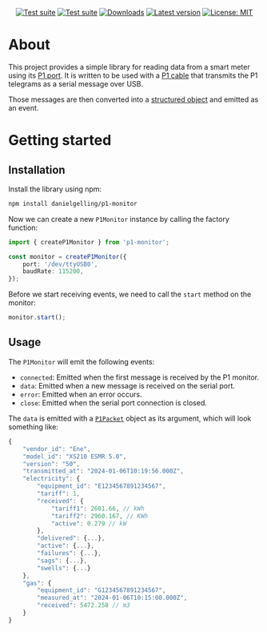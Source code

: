 <p align="center">
<a href="https://github.com/danielgelling/p1-monitor/actions/workflows/test-suite.yaml"><img alt="Test suite" src="https://github.com/danielgelling/p1-monitor/actions/workflows/test-suite.yaml/badge.svg?branch=master" /></a>
<a href="https://github.com/danielgelling/p1-monitor/actions/workflows/test-suite.yaml"><img alt="Test suite" src="https://img.shields.io/github/issues-raw/danielgelling/p1-monitor" /></a>
<a href="https://www.npmjs.com/package/p1-monitor"><img alt="Downloads" src="https://img.shields.io/npm/dt/p1-monitor" /></a>
<a href="https://www.npmjs.com/package/p1-monitor/v/latest?activeTab=versions"><img alt="Latest version" src="https://img.shields.io/npm/v/p1-monitor" /></a>
<a href="https://github.com/danielgelling/p1-monitor/blob/master/LICENSE"><img alt="License: MIT" src="https://img.shields.io/npm/l/p1-monitor" /></a>
</p>

# About

This project provides a simple library for reading data from a smart meter using
its [P1 port](https://nl.wikipedia.org/wiki/P1-poort). It is written to be used
with a [P1 cable](https://www.sossolutions.nl/slimme-meter-kabel) that transmits
the P1 telegrams as a serial message over USB.

Those messages are then converted into a [structured object](https://github.com/danielgelling/p1-monitor/blob/master/src/P1Packet.ts)
and emitted as an event.


# Getting started

## Installation

Install the library using npm:

```bash
npm install danielgelling/p1-monitor
```

Now we can create a new `P1Monitor` instance by calling the factory function:

```ts
import { createP1Monitor } from 'p1-monitor';

const monitor = createP1Monitor({
    port: '/dev/ttyUSB0',
    baudRate: 115200,
});
```

Before we start receiving events, we need to call the `start` method on the monitor:

```ts
monitor.start();
```

## Usage

The `P1Monitor` will emit the following events:
- `connected`: Emitted when the first message is received by the P1 monitor.
- `data`: Emitted when a new message is received on the serial port.
- `error`: Emitted when an error occurs.
- `close`: Emitted when the serial port connection is closed.

The `data` is emitted with a [`P1Packet`](https://github.com/danielgelling/p1-monitor/blob/master/src/P1Packet.ts)
object as its argument, which will look something like:

```ts
{
    "vendor_id": "Ene",
    "model_id": "XS210 ESMR 5.0",
    "version": "50",
    "transmitted_at": "2024-01-06T10:19:56.000Z",
    "electricity": {
        "equipment_id": "E1234567891234567",
        "tariff": 1,
        "received": {
            "tariff1": 2601.66, // kWh
            "tariff2": 2960.167, // KWh
            "active": 0.279 // kW
        },
        "delivered": {...},
        "active": {...},
        "failures": {...},
        "sags": {...},
        "swells": {...}
    },
    "gas": {
        "equipment_id": "G1234567891234567",
        "measured_at": "2024-01-06T10:15:00.000Z",
        "received": 5472.258 // m3
    }
}
```
